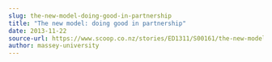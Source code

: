 ```yaml
---
slug: the-new-model-doing-good-in-partnership
title: "The new model: doing good in partnership"
date: 2013-11-22
source-url: https://www.scoop.co.nz/stories/ED1311/S00161/the-new-model-doing-good-in-partnership.htm
author: massey-university
---
```

